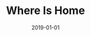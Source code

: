 ---
title: Where Is Home
tags: [Digital]

type: docs
date: 2019-01-01
image: home.webp
bookToc: false
summary: "After a Bloc Party song of the same name."
---